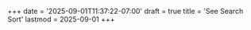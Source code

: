 +++
date = '2025-09-01T11:37:22-07:00'
draft = true
title = 'See Search Sort'
lastmod = 2025-09-01
+++